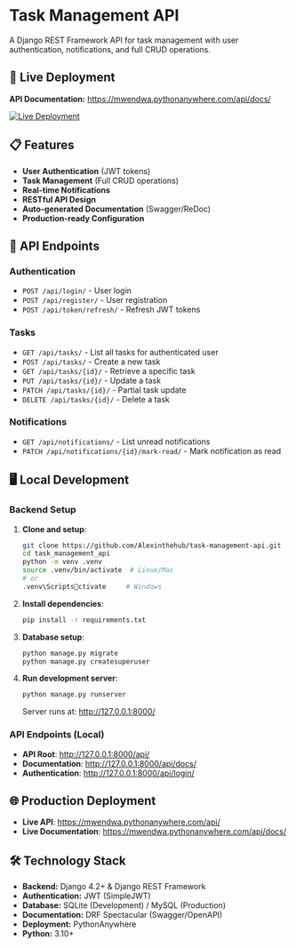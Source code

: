 # Task Management API

A Django REST Framework API for task management with user authentication, notifications, and full CRUD operations.

## 🚀 Live Deployment

**API Documentation:** https://mwendwa.pythonanywhere.com/api/docs/

[![Live Deployment](https://img.shields.io/badge/PythonAnywhere-Live%20API-brightgreen)](https://mwendwa.pythonanywhere.com/api/docs/)

## 📋 Features

- **User Authentication** (JWT tokens)
- **Task Management** (Full CRUD operations)
- **Real-time Notifications**
- **RESTful API Design**
- **Auto-generated Documentation** (Swagger/ReDoc)
- **Production-ready Configuration**

## 🔌 API Endpoints

### Authentication
- `POST /api/login/` - User login
- `POST /api/register/` - User registration  
- `POST /api/token/refresh/` - Refresh JWT tokens

### Tasks
- `GET /api/tasks/` - List all tasks for authenticated user
- `POST /api/tasks/` - Create a new task
- `GET /api/tasks/{id}/` - Retrieve a specific task
- `PUT /api/tasks/{id}/` - Update a task
- `PATCH /api/tasks/{id}/` - Partial task update
- `DELETE /api/tasks/{id}/` - Delete a task

### Notifications
- `GET /api/notifications/` - List unread notifications
- `PATCH /api/notifications/{id}/mark-read/` - Mark notification as read

## 🖥️ Local Development

### Backend Setup
1. **Clone and setup**:
   ```bash
   git clone https://github.com/Alexinthehub/task-management-api.git
   cd task_management_api
   python -m venv .venv
   source .venv/bin/activate  # Linux/Mac
   # or
   .venv\Scriptsctivate     # Windows
   ```

2. **Install dependencies**:
   ```bash
   pip install -r requirements.txt
   ```

3. **Database setup**:
   ```bash
   python manage.py migrate
   python manage.py createsuperuser
   ```

4. **Run development server**:
   ```bash
   python manage.py runserver
   ```
   Server runs at: http://127.0.0.1:8000/

### API Endpoints (Local)
- **API Root**: http://127.0.0.1:8000/api/
- **Documentation**: http://127.0.0.1:8000/api/docs/
- **Authentication**: http://127.0.0.1:8000/api/login/


## 🌐 Production Deployment
- **Live API**: https://mwendwa.pythonanywhere.com/api/
- **Live Documentation**: https://mwendwa.pythonanywhere.com/api/docs/

## 🛠️ Technology Stack

- **Backend:** Django 4.2+ & Django REST Framework
- **Authentication:** JWT (SimpleJWT)
- **Database:** SQLite (Development) / MySQL (Production)
- **Documentation:** DRF Spectacular (Swagger/OpenAPI)
- **Deployment:** PythonAnywhere
- **Python:** 3.10+
